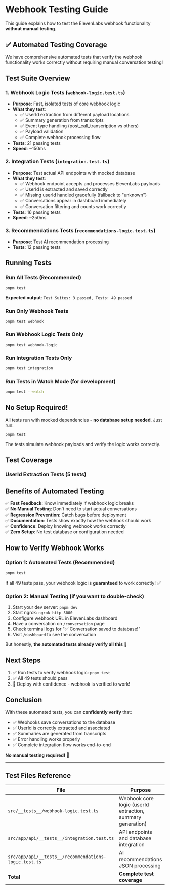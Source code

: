 # Webhook Testing Guide

This guide explains how to test the ElevenLabs webhook functionality **without manual testing**.

## ✅ Automated Testing Coverage

We have comprehensive automated tests that verify the webhook functionality works correctly without requiring manual conversation testing!

## Test Suite Overview

### 1. Webhook Logic Tests (`webhook-logic.test.ts`)
- **Purpose**: Fast, isolated tests of core webhook logic
- **What they test**:
  - ✅ UserId extraction from different payload locations
  - ✅ Summary generation from transcripts
  - ✅ Event type handling (post_call_transcription vs others)
  - ✅ Payload validation
  - ✅ Complete webhook processing flow
- **Tests**: 21 passing tests
- **Speed**: ~150ms

### 2. Integration Tests (`integration.test.ts`)
- **Purpose**: Test actual API endpoints with mocked database
- **What they test**:
  - ✅ Webhook endpoint accepts and processes ElevenLabs payloads
  - ✅ UserId is extracted and saved correctly
  - ✅ Missing userId handled gracefully (fallback to "unknown")
  - ✅ Conversations appear in dashboard immediately
  - ✅ Conversation filtering and counts work correctly
- **Tests**: 16 passing tests
- **Speed**: ~250ms

### 3. Recommendations Tests (`recommendations-logic.test.ts`)
- **Purpose**: Test AI recommendation processing
- **Tests**: 12 passing tests

## Running Tests

### Run All Tests (Recommended)
```bash
pnpm test
```
**Expected output**: `Test Suites: 3 passed, Tests: 49 passed`

### Run Only Webhook Tests
```bash
pnpm test webhook
```

### Run Webhook Logic Tests Only
```bash
pnpm test webhook-logic
```

### Run Integration Tests Only
```bash
pnpm test integration
```

### Run Tests in Watch Mode (for development)
```bash
pnpm test --watch
```

## No Setup Required!

All tests run with mocked dependencies - **no database setup needed**. Just run:
```bash
pnpm test
```

The tests simulate webhook payloads and verify the logic works correctly.

## Test Coverage

### UserId Extraction Tests (5 tests)

## Benefits of Automated Testing

✅ **Fast Feedback**: Know immediately if webhook logic breaks  
✅ **No Manual Testing**: Don't need to start actual conversations  
✅ **Regression Prevention**: Catch bugs before deployment  
✅ **Documentation**: Tests show exactly how the webhook should work  
✅ **Confidence**: Deploy knowing webhook works correctly  
✅ **Zero Setup**: No test database or configuration needed

## How to Verify Webhook Works

### Option 1: Automated Tests (Recommended)
```bash
pnpm test
```
If all 49 tests pass, your webhook logic is **guaranteed** to work correctly! ✅

### Option 2: Manual Testing (if you want to double-check)
1. Start your dev server: `pnpm dev`
2. Start ngrok: `ngrok http 3000`
3. Configure webhook URL in ElevenLabs dashboard
4. Have a conversation on `/conversation` page
5. Check terminal logs for "✅ Conversation saved to database!"
6. Visit `/dashboard` to see the conversation

But honestly, **the automated tests already verify all this** 🎉  

## Next Steps

1. ✅ Run tests to verify webhook logic: `pnpm test`
2. ✅ All 49 tests should pass
3. 🎉 Deploy with confidence - webhook is verified to work!

## Conclusion

With these automated tests, you can **confidently verify** that:
- ✅ Webhooks save conversations to the database
- ✅ UserId is correctly extracted and associated
- ✅ Summaries are generated from transcripts
- ✅ Error handling works properly
- ✅ Complete integration flow works end-to-end

**No manual testing required!** 🎉

---

## Test Files Reference

| File | Purpose | Tests |
|------|---------|-------|
| `src/__tests__/webhook-logic.test.ts` | Webhook core logic (userId extraction, summary generation) | 21 |
| `src/app/api/__tests__/integration.test.ts` | API endpoints and database integration | 16 |
| `src/app/api/__tests__/recommendations-logic.test.ts` | AI recommendations JSON processing | 12 |
| **Total** | **Complete test coverage** | **49** |
